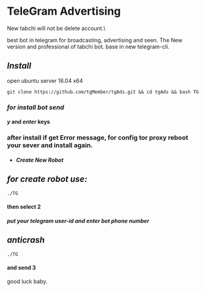 # TeleGram Advertising

New tabchi
will not be delete account.\

best bot in telegram for broadcasting, advertising and seen. The New version and professional of tabchi bot. base in new telegram-cli.

## *Install*

open ubuntu server 16.04 x64

```
git clone https://github.com/tgMember/tgAds.git && cd tgAds && bash TG
```

### _for install bot send_ 

#### _y_  and  _enter_  keys


### after install if get Error message, for config tor proxy reboot your sever and install again.


   - #### *Create New Robot*


## *for create robot use:*

```
./TG
```

#### then select 2 


##### put your telegram user-id and enter bot phone number



## _anticrash_ 


```
./TG
```

#### and send 3


good luck baby.
